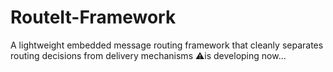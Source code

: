 # RouteIt-Framework
A lightweight embedded message routing framework that cleanly separates routing decisions from delivery mechanisms
⚠️is developing now...